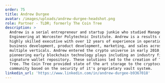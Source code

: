 ```yaml
---
order: 75
title: Andrew Durgee
avatar: /images/uploads/andrew-durgee-headshot.png
role: Partner - TLDR; formerly The Coin Tree
description: >
  Andrew is a serial entrepreneur and startup junkie who studied Management
  Engineering at Worcester Polytechnic Institute. Andrew is a results driven and
  highly skilled executive with over 12 years of experience in operations,
  business development, product development, marketing, and sales across
  multiple verticals. Andrew entered the crypto universe in early 2010,
  pioneering early blockchain technology plays including an industry first multi
  signature wallet repository. These solutions led to the creation of The Coin
  Tree. The Coin Tree provided state of the art storage to the cryptocurrency
  community based on the security of it's proprietary vault system.
linkedin_url: 'https://www.linkedin.com/in/andrew-durgee-b9367018'
---
```


